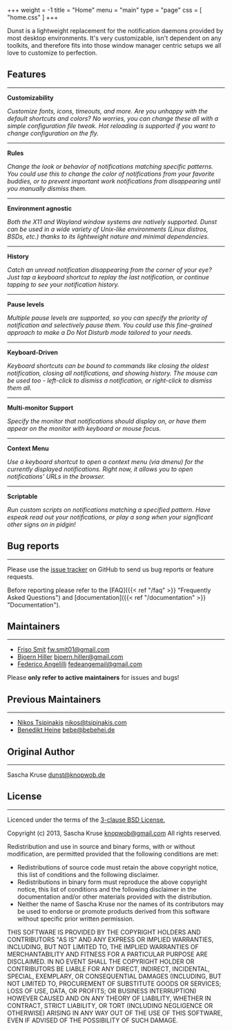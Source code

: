 +++
weight = -1
title = "Home"
menu = "main"
type = "page"
css = [ "home.css" ]
+++

Dunst is a lightweight replacement for the notification daemons provided by most
desktop environments. It's very customizable, isn't dependent on any toolkits,
and therefore fits into those window manager centric setups we all love to
customize to perfection.

## **Features**
***

<div class="fcontainer">
    <span class="fa-icons fa-stack fa-3x">
        <i class="fa fa-circle fa-stack-2x"></i>
        <i class="fa fa-cog fa-stack-1x fa-inverse"></i>
    </span>
    <strong class="fmiddle">Customizability</strong>
   <p><i>Customize fonts, icons, timeouts, and more. Are you unhappy with the
   default shortcuts and colors? No worries, you can change these all with a
   simple configuration file tweak.
   Hot reloading is supported if you want to change configuration on the fly.</i></p>
</div>

<hr class="features">

<div class="fcontainer">
    <span class="fa-icons fa-stack fa-3x">
        <i class="fa fa-circle fa-stack-2x"></i>
        <i class="fa fa-pencil fa-stack-1x fa-inverse"></i>
    </span>
    <strong class="fmiddle">Rules</strong>
    <p><i>Change the look or behavior of notifications matching specific patterns.
    You could use this to change the color of notifications from your favorite buddies,
    or to prevent important work notifications from disappearing until you manually dismiss them.</i></p>
</div>

<hr class="features">

<div class="fcontainer">
    <span class="fa-icons fa-stack fa-3x">
        <i class="fa fa-circle fa-stack-2x"></i>
        <i class="fa fa-clone fa-stack-1x fa-inverse"></i>
    </span>
    <strong class="fmiddle">Environment agnostic</strong>
    <p><i>Both the X11 and Wayland window systems are natively supported.
    Dunst can be used in a wide variety of Unix-like environments (Linux distros, BSDs, etc.)
    thanks to its lightweight nature and minimal dependencies.</i></p>
</div>

<hr class="features">

<div class="fcontainer">
    <span class="fa-icons fa-stack fa-3x">
        <i class="fa fa-circle fa-stack-2x"></i>
        <i class="fa fa-history fa-stack-1x fa-inverse"></i>
    </span>
    <strong class="fmiddle">History</strong>
    <p><i>Catch an unread notification disappearing from the corner of your eye?
    Just tap a keyboard shortcut to replay the last notification, or continue
    tapping to see your notification history.</i></p>
</div>

<hr class="features">

<div class="fcontainer">
    <span class="fa-icons fa-stack fa-3x">
        <i class="fa fa-circle fa-stack-2x"></i>
        <i class="fa fa-pause-circle fa-stack-1x fa-inverse"></i>
    </span>
    <strong class="fmiddle">Pause levels</strong>
    <p><i>Multiple pause levels are supported, so you can specify the priority of notification and selectively pause them.
    You could use this fine-grained approach to make a Do Not Disturb mode tailored to your needs.</i></p>
</div>

<hr class="features">

<div class="fcontainer">
    <span class="fa-icons fa-stack fa-3x">
        <i class="fa fa-circle fa-stack-2x"></i>
        <i class="fa fa-keyboard-o fa-stack-1x fa-inverse"></i>
    </span>
    <strong class="fmiddle">Keyboard-Driven</strong>
    <p><i>Keyboard shortcuts can be bound to commands like closing the oldest
    notification, closing all notifications, and showing history. The mouse can
    be used too - left-click to dismiss a notification, or right-click to
    dismiss them all.</i></p>
</div>

<hr class="features">

<div class="fcontainer">
    <span class="fa-icons fa-stack fa-3x">
        <i class="fa fa-circle fa-stack-2x"></i>
        <i class="fa fa-desktop fa-stack-1x fa-inverse"></i>
    </span>
    <strong class="fmiddle">Multi-monitor Support</strong>
    <p><i>Specify the monitor that notifications should display on, or have them
    appear on the monitor with keyboard or mouse focus.</i></p>
</div>

<hr class="features">

<div class="fcontainer">
    <span class="fa-icons fa-stack fa-3x">
        <i class="fa fa-circle fa-stack-2x"></i>
        <i class="fa fa-list-ul fa-stack-1x fa-inverse"></i>
    </span>
    <strong class="fmiddle">Context Menu</strong>
    <p><i>Use a keyboard shortcut to open a context menu (via dmenu) for the
    currently displayed notifications. Right now, it allows you to open
    notifications' URLs in the browser.</i></p>
</div>

<hr class="features">

<div class="fcontainer">
    <span class="fa-icons fa-stack fa-3x">
        <i class="fa fa-circle fa-stack-2x"></i>
        <i class="fa fa-toggle-on fa-stack-1x fa-inverse"></i>
    </span>
    <strong class="fmiddle">Scriptable</strong>
    <p><i>Run custom scripts on notifications matching a specified pattern. Have
    espeak read out your notifications, or play a song when your significant
    other signs on in pidgin!</i></p>
</div>

## **Bug reports**
***

Please use the [issue tracker](https://github.com/dunst-project/dunst/issues)
on GitHub to send us bug reports or feature requests.

Before reporting please refer to the [FAQ]({{< ref "/faq" >}} "Frequently Asked Questions") and
[documentation]({{< ref "/documentation" >}} "Documentation").

## **Maintainers**
***

- [Friso Smit](https://github.com/fwsmit) <fw.smit01@gmail.com>
- [Bjoern Hiller](https://github.com/zappolowski) <bjoern.hiller@gmail.com>
- [Federico Angelilli](https://github.com/bynect) <fedeangemail@gmail.com>

Please **only refer to active maintainers** for issues and bugs!

## **Previous Maintainers**
***

- [Nikos Tsipinakis](https://github.com/tsipinakis) <nikos@tsipinakis.com>
- [Benedikt Heine](https://github.com/bebehei) <bebe@bebehei.de>

## **Original Author**
***

Sascha Kruse <dunst@knopwob.de>

## **License**
***

<p class="license">Licenced under the terms of the <a href="http://opensource.org/licenses/BSD-3-Clause">3-clause BSD License.</a></p>

Copyright (c) 2013, Sascha Kruse knopwob@gmail.com
All rights reserved.

Redistribution and use in source and binary forms, with or without modification, are permitted provided that the following conditions are met:

+   Redistributions of source code must retain the above copyright notice, this list of conditions and the following disclaimer.
+   Redistributions in binary form must reproduce the above copyright notice, this list of conditions and the following disclaimer in the documentation and/or other materials provided with the distribution.
+   Neither the name of Sascha Kruse nor the names of its contributors may be used to endorse or promote products derived from this software without specific prior written permission.

THIS SOFTWARE IS PROVIDED BY THE COPYRIGHT HOLDERS AND CONTRIBUTORS "AS IS" AND ANY EXPRESS OR IMPLIED WARRANTIES, INCLUDING, BUT NOT LIMITED TO, THE IMPLIED WARRANTIES OF MERCHANTABILITY AND FITNESS FOR A PARTICULAR PURPOSE ARE DISCLAIMED. IN NO EVENT SHALL THE COPYRIGHT HOLDER OR CONTRIBUTORS BE LIABLE FOR ANY DIRECT, INDIRECT, INCIDENTAL, SPECIAL, EXEMPLARY, OR CONSEQUENTIAL DAMAGES (INCLUDING, BUT NOT LIMITED TO, PROCUREMENT OF SUBSTITUTE GOODS OR SERVICES; LOSS OF USE, DATA, OR PROFITS; OR BUSINESS INTERRUPTION) HOWEVER CAUSED AND ON ANY THEORY OF LIABILITY, WHETHER IN CONTRACT, STRICT LIABILITY, OR TORT (INCLUDING NEGLIGENCE OR OTHERWISE) ARISING IN ANY WAY OUT OF THE USE OF THIS SOFTWARE, EVEN IF ADVISED OF THE POSSIBILITY OF SUCH DAMAGE.
